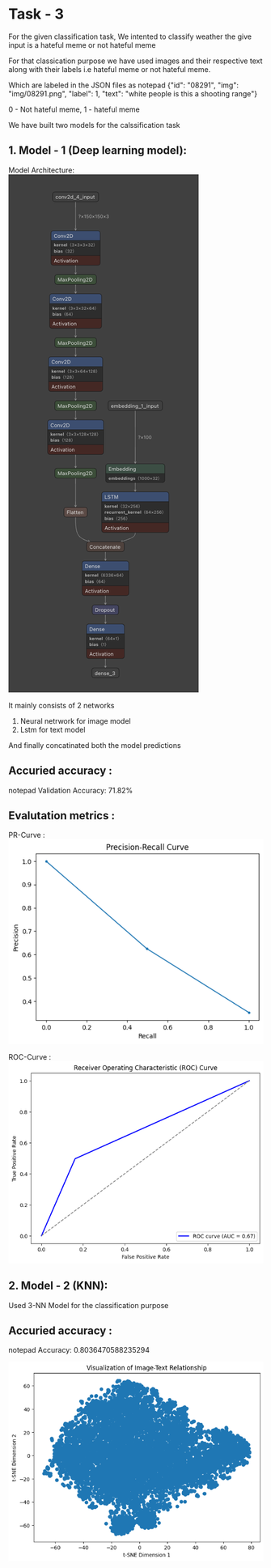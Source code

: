 # Task - 3

For the given classification task, We intented to classify weather the give input is a hateful meme or not hateful meme 

For that classication purpose we have used images and their respective text along with their labels i.e hateful meme or not hateful meme.

Which are labeled in the JSON files as 
notepad
{"id": "08291", "img": "img/08291.png", "label": 1, "text": "white people is this a shooting range"}

0 - Not hateful meme, 1 - hateful meme

We have built two models for the calssification task

## 1. Model - 1 (Deep learning model):
Model Architecture:
<img src="https://github.com/siddhu1716/PreCog_Submission/blob/main/Task_3/Model.png"/>

It mainly consists of 2 networks
1. Neural netrwork for image model
2. Lstm for text model

And finally concatinated both the model predictions 

## Accuried accuracy : 
notepad
Validation Accuracy: 71.82%


## Evalutation metrics : 
PR-Curve :
<img src="https://github.com/hemanth1403/PreCog_Submission/blob/main/Task_3/PR_Curve.png">

ROC-Curve :
<img src="https://github.com/siddhu1716/PreCog_Submission/blob/main/Task_3/ROC_Curve.png"/>


## 2. Model - 2 (KNN):

Used 3-NN Model for the classification purpose

## Accuried accuracy :
notepad
Accuracy: 0.8036470588235294

<img src="https://github.com/siddhu1716/PreCog_Submission/blob/main/Task_3/Data_Visualization.png"/>

